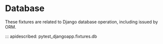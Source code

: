 # Database

These fixtures are related to Django database operation, including issued by ORM.

::: apidescribed: pytest_djangoapp.fixtures.db
